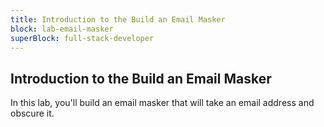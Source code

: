```yaml
---
title: Introduction to the Build an Email Masker
block: lab-email-masker
superBlock: full-stack-developer
---
```


## Introduction to the Build an Email Masker

In this lab, you'll build an email masker that will take an email address and obscure it.
